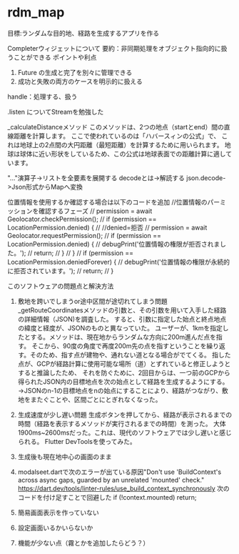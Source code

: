 # rdm_map

目標:ランダムな目的地、経路を生成するアプリを作る

Completerウィジェットについて
要約：非同期処理をオブジェクト指向的に扱うことができる
ポイントや利点

1. Future の生成と完了を別々に管理できる
2. 成功と失敗の両方のケースを明示的に扱える

handle：処理する、扱う

.listen についてStreamを勉強した

_calculateDistanceメソッド
このメソッドは、2つの地点（startとend）間の直線距離を計算します。
ここで使われているのは「ハバースィンの公式」で、
これは地球上の2点間の大円距離（最短距離）を計算するために用いられます。
地球は球体に近い形状をしているため、この公式は地球表面での距離計算に適しています。

"..."演算子->リストを全要素を展開する
decodeとは->解読する
json.decode->Json形式からMapへ変換

位置情報を使用するか確認する場合は以下のコードを追加
//位置情報のパーミッションを確認するフェーズ
// permission = await Geolocator.checkPermission();
// if (permission == LocationPermission.denied) {
// //denied=拒否
// permission = await Geolocator.requestPermission();
// if (permission == LocationPermission.denied) {
// debugPrint('位置情報の権限が拒否されました。');
// return;
// }
// }
// if (permission == LocationPermission.deniedForever) {
// debugPrint('位置情報の権限が永続的に拒否されています。');
// return;
// }

このソフトウェアの問題点と解決方法
1. 敷地を跨いでしまうor途中区間が途切れてしまう問題
_getRouteCoordinatesメソッドの引数と、その引数を用いて入手した経路の詳細情報（JSON)を調査した。
すると、引数に指定した始点と終点地点の緯度と経度が、JSONのものと異なっていた。
ユーザーが、1kmを指定したとする。メソッドは、現在地からランダムな方向に200m進んだ点を指す。
そこから、90度の角度で再度200m先の点を指すということを繰り返す。そのため、指す点が建物や、通れない道となる場合がでてくる。
指した点が、GCPが経路計算に使用可能な場所（道）とずれていると修正しようとすると推論したため、
それを防ぐために、2回目からは、一つ前のGCPから得られたJSON内の目標地点を次の始点として経路を生成するようにする。
→JSONのn-1の目標地点をnの始点にすることにより、経路がつながり、敷地をまたぐことや、区間ごとにとぎれなくなった。

2. 生成速度が少し遅い問題
生成ボタンを押してから、経路が表示されるまでの時間（経路を表示するメソッドが実行されるまでの時間）を測った。
大体1900ms~2600msだった。これは、現代のソフトウェアでは少し遅いと感じられる。
Flutter DevToolsを使ってみた。

3. 生成後も現在地中心の画面のまま

4. modalseet.dartで次のエラーが出ている原因"Don't use 'BuildContext's across async gaps, guarded by an unrelated 'mounted' check."
   https://dart.dev/tools/linter-rules/use_build_context_synchronously
次のコードを付け足すことで回避した
   if (!context.mounted) return;

5. 簡易画面表示を作っていない
6. 設定画面いるかいらないか
7. 機能が少ない点（霧とかを追加したらどう？）